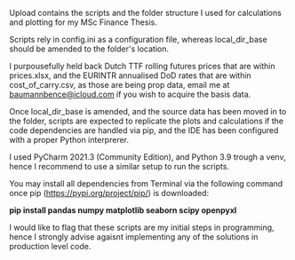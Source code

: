 Upload contains the scripts and the folder structure I used for calculations
and plotting for my MSc Finance Thesis. 

Scripts rely in config.ini as a configuration file, whereas local_dir_base
should be amended to the folder's location. 

I purpousefully held back Dutch TTF rolling futures prices that are within prices.xlsx, and the 
EURINTR annualised DoD rates that are within cost_of_carry.csv, as those are being prop 
data, email me at baumannbence@icloud.com if you wish to acquire the basis data. 

Once local_dir_base is amended, and the source data has been moved in to the folder, 
scripts are expected to replicate the plots and calculations if the code dependencies 
are handled via pip, and the IDE has been configured with a proper Python interprerer.

I used PyCharm 2021.3 (Community Edition), and Python 3.9 trough a venv, hence I recommend
to use a similar setup to run the scripts. 

You may install all dependencies from Terminal via the following command once pip (https://pypi.org/project/pip/) is downloaded:



**pip install pandas numpy matplotlib seaborn scipy openpyxl**

I would like to flag that these scripts are my initial steps in programming, hence I strongly 
advise agaisnt implementing any of the solutions in production level code.


